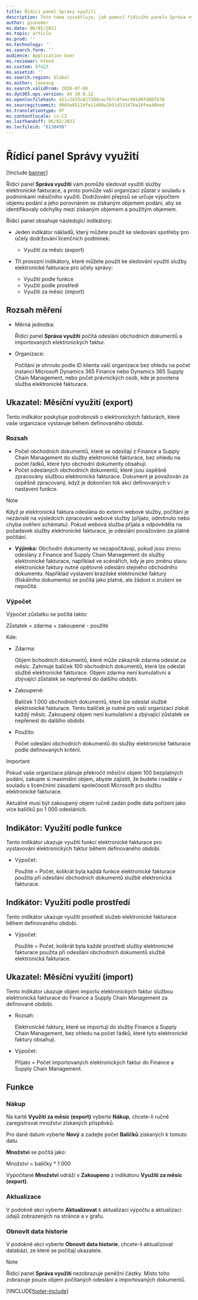 ```yaml
---
title: Řídicí panel Správy využití
description: Toto téma vysvětluje, jak pomocí řídicího panelu Správa využití monitorovat používání služby elektronické fakturace a být v souladu s předpisy.
author: gionoder
ms.date: 06/02/2021
ms.topic: article
ms.prod: ''
ms.technology: ''
ms.search.form: ''
audience: Application User
ms.reviewer: kfend
ms.custom: 97423
ms.assetid: ''
ms.search.region: Global
ms.author: janeaug
ms.search.validFrom: 2020-07-08
ms.dyn365.ops.version: AX 10.0.12
ms.openlocfilehash: 411c2d33c81738dcacfb7c8feec991d0fd06fb78
ms.sourcegitcommit: 9069a8511dfe11d09a2b51d32547ba10fea48bed
ms.translationtype: HT
ms.contentlocale: cs-CZ
ms.lasthandoff: 06/02/2021
ms.locfileid: "6130499"
---
```

# <a name="usage-management-dashboard"></a>Řídicí panel Správy využití

[!include [banner](../includes/banner.md)]

Řídicí panel **Správa využití** vám pomůže sledovat využití služby elektronické fakturace, a proto pomůže vaší organizaci zůstat v souladu s podmínkami měsíčního využití. Dodržování přepisů se určuje výpočtem objemu podání a jeho porovnáním se získaným objemem podání, aby se identifikovaly odchylky mezi získaným objemem a použitým objemem.

Řídicí panel obsahuje následující indikátory:

- Jeden indikátor nákladů, který můžete použít ke sledování spotřeby pro účely dodržování licenčních podmínek:

    - Využití za měsíc (export)

- Tři provozní indikátory, které můžete použít ke sledování využití služby elektronické fakturace pro účely správy:

    - Využití podle funkce
    - Využití podle prostředí
    - Využití za měsíc (import)

## <a name="measurement-scope"></a>Rozsah měření

- Měrná jednotka: 

    Řídicí panel **Správa využití** počítá odeslání obchodních dokumentů a importovaných elektronických faktur.

- Organizace: 

    Počítání je shrnuto podle ID klienta vaší organizace bez ohledu na počet instancí Microsoft Dynamics 365 Finance nebo Dynamics 365 Supply Chain Management, nebo počet právnických osob, kde je povolena služba elektronické fakturace.


## <a name="indicator-usage-per-month-export"></a>Ukazatel: Měsíční využití (export)

Tento indikátor poskytuje podrobnosti o elektronických fakturách, které vaše organizace vystavuje během definovaného období.

### <a name="scope"></a>Rozsah
- Počet obchodních dokumentů, které se odesílají z Finance a Supply Chain Management do služby elektronické fakturace, bez ohledu na počet řádků, které tyto obchodní dokumenty obsahují.
- Počet odeslaných obchodních dokumentů, které jsou úspěšně zpracovány službou elektronická fakturace. Dokument je považován za úspěšně zpracovaný, když je dokončen tok akcí definovaných v nastavení funkce.

> [!NOTE]
> Když je elektronická faktura odeslána do externí webové služby, počítání je nezávislé na výsledcích zpracování webové služby (přijato, odmítnuto nebo chyba ověření schématu). Pokud webová služba přijala a odpověděla na požadavek služby elektronické fakturace, je odeslání považováno za platné počítání.

- **Výjimka:** Obchodní dokumenty se nezapočítávají, pokud jsou znovu odeslány z Finance and Supply Chain Management do služby elektronické fakturace, například ve scénářích, kdy je pro změnu stavu elektronické faktury nutné opětovné odeslání stejného obchodního dokumentu. Například vystavení brazilské elektronické faktury (fiskálního dokumentu) se počítá jako platné, ale žádost o zrušení se nepočítá.


### <a name="calculation"></a>Výpočet

Výpočet zůstatku se počítá takto:

Zůstatek = zdarma + zakoupené - použité

Kde:

- Zdarma:
  
    Objem bchodních dokumentů, které může zákazník zdarma odeslat za měsíc. Zahrnuje balíček 100 obchodních dokumentů, které lze odeslat službě elektronické fakturace. Objem zdarma není kumulativní a zbývající zůstatek se nepřenesl do dalšího období.
  
- Zakoupené:
  
    Balíček 1 000 obchodních dokumentů, které lze odeslat službě elektronické fakturace. Tento balíček je nutné pro vaši organizaci získat každý měsíc. Zakoupený objem není kumulativní a zbývající zůstatek se nepřenesl do dalšího období.
  
- Použito: 

    Počet odeslání obchodních dokumentů do služby elektronické fakturace podle definovaných kritérií.
   
> [!IMPORTANT]
> Pokud vaše organizace plánuje překročit měsíční objem 100 bezplatných podání, zakupte si maximální objem, abyste zajistili, že budete i nadále v souladu s licenčními zásadami společnosti Microsoft pro službu elektronické fakturace.
>
> Aktuálně musí být zakoupený objem ručně zadán podle data pořízení jako více balíčků po 1 000 odesláních.

## <a name="indicator-usage-by-feature"></a>Indikátor: Využití podle funkce

Tento indikátor ukazuje využití funkcí elektronické fakturace pro vystavování elektronických faktur během definovaného období.

- Výpočet:
  
    Použité = Počet, kolikrát byla každá funkce elektronické fakturace použita při odesílání obchodních dokumentů službě elektronická fakturace.

## <a name="indicator-usage-by-environment"></a>Indikátor: Využití podle prostředí

Tento indikátor ukazuje využití prostředí služeb elektronické fakturace během definovaného období.

- Výpočet:
    
    Použité = Počet, kolikrát byla každé prostředí služby elektronické fakturace použita při odesílání obchodních dokumentů službě elektronická fakturace.

## <a name="indicator-usage-per-month-import"></a>Ukazatel: Měsíční využití (import)

Tento indikátor ukazuje objem importu elektronických faktur službou elektronická fakturace do Finance a Supply Chain Management za definované období.

- Rozsah:

    Elektronické faktury, které se importují do služby Finance a Supply Chain Management, bez ohledu na počet řádků, které tyto elektronické faktury obsahují.

- Výpočet:

    Přijato = Počet importovaných elektronických faktur do Finance a Supply Chain Management.

## <a name="functions"></a>Funkce
### <a name="purchase"></a>Nákup

Na kartě **Využití za měsíc (export)** vyberte **Nákup**, chcete-li ručně zaregistrovat množství získaných příspěvků.

Pro dané datum vyberte **Nový** a zadejte počet **Balíčků** získaných k tomuto datu.

**Množství** se počítá jako:

Množství = balíčky * 1 000

Vypočítané **Množství** odráží v **Zakoupeno** z indikátoru **Využití za měsíc (export)**.

### <a name="update"></a>Aktualizace

V podokně akcí vyberte **Aktualizovat** k aktualizaci výpočtu a aktualizaci údajů zobrazených na stránce a v grafu.

### <a name="reset-history-data"></a>Obnovit data historie

V podokně akcí vyberte **Obnovit data historie**, chcete-li aktualizovat databázi, ze které se počítají ukazatele.




> [!NOTE]
> Řídicí panel **Správa využití** nezobrazuje peněžní částky. Místo toho zobrazuje pouze objem počítaných odeslání a importovaných dokumentů.

[!INCLUDE[footer-include](../../includes/footer-banner.md)]
